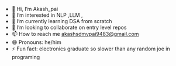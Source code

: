 - 👋 Hi, I’m Akash_pai
- 👀 I’m interested in NLP ,LLM , 
- 🌱 I’m currently learning DSA from scratch
- 💞️ I’m looking to collaborate on entry level repos
- 📫 How to reach me akashsdmvpai9483@gmail.com
- 😄 Pronouns: he/him
- ⚡ Fun fact: electronics graduate so slower than any random joe in programing 

<!---
Das-pai/Das-pai is a ✨ special ✨ repository because its `README.md` (this file) appears on your GitHub profile.
You can click the Preview link to take a look at your changes.
--->
